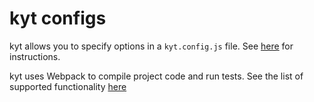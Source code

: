 # kyt configs

kyt allows you to specify options in a `kyt.config.js` file.
See [here](/config/kytConfig.md) for instructions.

kyt uses Webpack to compile project code and run tests.
See the list of supported functionality [here](/config/webpackConfig.md)
